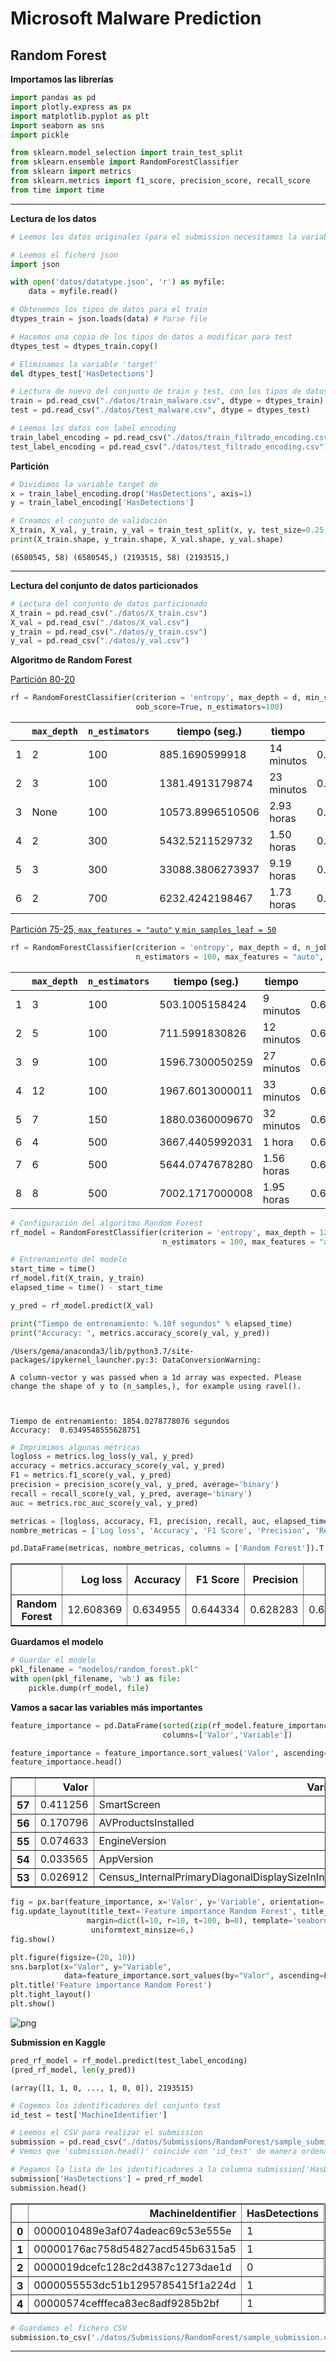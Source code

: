 
# Microsoft Malware Prediction

## Random Forest

**Importamos las librerías**


```python
import pandas as pd
import plotly.express as px
import matplotlib.pyplot as plt
import seaborn as sns
import pickle

from sklearn.model_selection import train_test_split
from sklearn.ensemble import RandomForestClassifier
from sklearn import metrics
from sklearn.metrics import f1_score, precision_score, recall_score
from time import time
```

-----

**Lectura de los datos**


```python
# Leemos los datos originales (para el submission necesitamos la variable identificadora de test)

# Leemos el fichero json
import json

with open('datos/datatype.json', 'r') as myfile:
    data = myfile.read()

# Obtenemos los tipos de datos para el train
dtypes_train = json.loads(data) # Parse file

# Hacemos una copia de los tipos de datos a modificar para test
dtypes_test = dtypes_train.copy()

# Eliminamos la variable 'target'
del dtypes_test['HasDetections']

# Lectura de nuevo del conjunto de train y test, con los tipos de datos que hemos definido
train = pd.read_csv("./datos/train_malware.csv", dtype = dtypes_train)
test = pd.read_csv("./datos/test_malware.csv", dtype = dtypes_test)
```


```python
# Leemos los datos con label encoding
train_label_encoding = pd.read_csv("./datos/train_filtrado_encoding.csv")
test_label_encoding = pd.read_csv("./datos/test_filtrado_encoding.csv")
```

**Partición**


```python
# Dividimos la variable target de
x = train_label_encoding.drop('HasDetections', axis=1)
y = train_label_encoding['HasDetections']
```


```python
# Creamos el conjunto de validación
X_train, X_val, y_train, y_val = train_test_split(x, y, test_size=0.25, random_state = 3)
print(X_train.shape, y_train.shape, X_val.shape, y_val.shape)
```

    (6580545, 58) (6580545,) (2193515, 58) (2193515,)


------

**Lectura del conjunto de datos particionados**


```python
# Lectura del conjunto de datos particionado
X_train = pd.read_csv("./datos/X_train.csv")
X_val = pd.read_csv("./datos/X_val.csv")
y_train = pd.read_csv("./datos/y_train.csv")
y_val = pd.read_csv("./datos/y_val.csv")
```

**Algoritmo de Random Forest**

<ins>Partición 80-20<ins>

~~~python
rf = RandomForestClassifier(criterion = 'entropy', max_depth = d, min_samples_split = 2,
                            oob_score=True, n_estimators=100)
~~~

|   |  `max_depth` | `n_estimators` | tiempo (seg.)  | tiempo |   accuracy  |
|---|---|---|---|---|---|
| 1  | 2  | 100  | 885.1690599918  | 14 minutos  | 0.6197803525391894 |
| 2  | 3  | 100  | 1381.4913179874  | 23 minutos  | 0.6198293606380626  |
| 3  | None | 100  | 10573.8996510506  | 2.93 horas  | 0.6500776151519365  |
| 4  | 2  | 300  | 5432.5211529732  | 1.50 horas  | 0.619139828084148  |
| 5  | 3  | 300  | 33088.3806273937  | 9.19 horas  | 0.6200863682263399 |
| 6  | 2  |  700 | 6232.4242198467  | 1.73 horas  | 0.6193934165027365  |

<ins>Partición 75-25, `max_features = "auto"` y `min_samples_leaf = 50`<ins>

~~~python
rf = RandomForestClassifier(criterion = 'entropy', max_depth = d, n_jobs = -1, oob_score = True,
                            n_estimators = 100, max_features = "auto", min_samples_leaf = 50)`    
~~~    

|   |  `max_depth` | `n_estimators` | tiempo (seg.)  | tiempo |   accuracy  |
|---|---|---|---|---|---|
| 1  | 3  | 100  | 503.1005158424  | 9 minutos  | 0.6197803525391894 |
| 2  | 5  | 100  | 711.5991830826  | 12 minutos  | 0.623109028203591  |
| 3  | 9  | 100  | 1596.7300050259  | 27 minutos  | 0.6290889280447136  |
| 4  | 12  | 100  | 1967.6013000011  | 33 minutos  | 0.6345728203363096  |
| 5  | 7  | 150  | 1880.0360009670  | 32 minutos  | 0.6274044171113486  |
| 6  | 4  | 500  | 3667.4405992031  | 1 hora  | 0.6211163361089393  |
| 7  | 6  | 500  |  5644.0747678280 | 1.56 horas | 0.625054307811891  |
| 8  | 8  | 500  | 7002.1717000008  | 1.95 horas  | 0.6281078542886646  |


```python
# Configuración del algoritmo Random Forest
rf_model = RandomForestClassifier(criterion = 'entropy', max_depth = 12, n_jobs = -1, oob_score = True,
                                  n_estimators = 100, max_features = "auto", min_samples_leaf = 50)
```


```python
# Entrenamiento del modelo
start_time = time()
rf_model.fit(X_train, y_train)
elapsed_time = time() - start_time

y_pred = rf_model.predict(X_val)

print("Tiempo de entrenamiento: %.10f segundos" % elapsed_time)
print("Accuracy: ", metrics.accuracy_score(y_val, y_pred))
```

    /Users/gema/anaconda3/lib/python3.7/site-packages/ipykernel_launcher.py:3: DataConversionWarning:

    A column-vector y was passed when a 1d array was expected. Please change the shape of y to (n_samples,), for example using ravel().



    Tiempo de entrenamiento: 1854.0278778076 segundos
    Accuracy:  0.6349548555628751



```python
# Imprimimos algunas métricas
logloss = metrics.log_loss(y_val, y_pred)
accuracy = metrics.accuracy_score(y_val, y_pred)
F1 = metrics.f1_score(y_val, y_pred)
precision = precision_score(y_val, y_pred, average='binary')
recall = recall_score(y_val, y_pred, average='binary')
auc = metrics.roc_auc_score(y_val, y_pred)

metricas = [logloss, accuracy, F1, precision, recall, auc, elapsed_time]
nombre_metricas = ['Log loss', 'Accuracy', 'F1 Score', 'Precision', 'Recall', 'AUC', 'Tiempo de entrenamiento']
```


```python
pd.DataFrame(metricas, nombre_metricas, columns = ['Random Forest']).T
```




<div>
<table border="1" class="dataframe">
  <thead>
    <tr style="text-align: right;">
      <th></th>
      <th>Log loss</th>
      <th>Accuracy</th>
      <th>F1 Score</th>
      <th>Precision</th>
      <th>Recall</th>
      <th>AUC</th>
      <th>Tiempo de entrenamiento</th>
    </tr>
  </thead>
  <tbody>
    <tr>
      <th>Random Forest</th>
      <td>12.608369</td>
      <td>0.634955</td>
      <td>0.644334</td>
      <td>0.628283</td>
      <td>0.661227</td>
      <td>0.634951</td>
      <td>1854.027878</td>
    </tr>
  </tbody>
</table>
</div>



**Guardamos el modelo**


```python
# Guardar el modelo
pkl_filename = "modelos/random_forest.pkl"
with open(pkl_filename, 'wb') as file:
    pickle.dump(rf_model, file)
```

**Vamos a sacar las variables más importantes**


```python
feature_importance = pd.DataFrame(sorted(zip(rf_model.feature_importances_,X_train.columns)),
                                  columns=['Valor','Variable'])
```


```python
feature_importance = feature_importance.sort_values('Valor', ascending=False)
feature_importance.head()
```




<div>
<table border="1" class="dataframe">
  <thead>
    <tr style="text-align: right;">
      <th></th>
      <th>Valor</th>
      <th>Variable</th>
    </tr>
  </thead>
  <tbody>
    <tr>
      <th>57</th>
      <td>0.411256</td>
      <td>SmartScreen</td>
    </tr>
    <tr>
      <th>56</th>
      <td>0.170796</td>
      <td>AVProductsInstalled</td>
    </tr>
    <tr>
      <th>55</th>
      <td>0.074633</td>
      <td>EngineVersion</td>
    </tr>
    <tr>
      <th>54</th>
      <td>0.033565</td>
      <td>AppVersion</td>
    </tr>
    <tr>
      <th>53</th>
      <td>0.026912</td>
      <td>Census_InternalPrimaryDiagonalDisplaySizeInInches</td>
    </tr>
  </tbody>
</table>
</div>




```python
fig = px.bar(feature_importance, x='Valor', y='Variable', orientation='h')
fig.update_layout(title_text='Feature importance Random Forest', title_x=0, xaxis=dict(title='Valor'),
                 margin=dict(l=10, r=10, t=100, b=0), template='seaborn',
                  uniformtext_minsize=6,)
fig.show()
```



```python
plt.figure(figsize=(20, 10))
sns.barplot(x="Valor", y="Variable",
            data=feature_importance.sort_values(by="Valor", ascending=False))
plt.title('Feature importance Random Forest')
plt.tight_layout()
plt.show()
```


![png](imagenes/output_24_0.png)


**Submission en Kaggle**


```python
pred_rf_model = rf_model.predict(test_label_encoding)
(pred_rf_model, len(y_pred))
```




    (array([1, 1, 0, ..., 1, 0, 0]), 2193515)




```python
# Cogemos los identificadores del conjunto test
id_test = test['MachineIdentifier']

# Leemos el CSV para realizar el submission
submission = pd.read_csv("./datos/Submissions/RandomForest/sample_submission.csv")
# Vemos que 'submission.head()' coincide con 'id_test' de manera ordenada

# Pegamos la lista de los identificadores a la columna submission['HasDetections']
submission['HasDetections'] = pred_rf_model
submission.head()
```




<div>
<table border="1" class="dataframe">
  <thead>
    <tr style="text-align: right;">
      <th></th>
      <th>MachineIdentifier</th>
      <th>HasDetections</th>
    </tr>
  </thead>
  <tbody>
    <tr>
      <th>0</th>
      <td>0000010489e3af074adeac69c53e555e</td>
      <td>1</td>
    </tr>
    <tr>
      <th>1</th>
      <td>00000176ac758d54827acd545b6315a5</td>
      <td>1</td>
    </tr>
    <tr>
      <th>2</th>
      <td>0000019dcefc128c2d4387c1273dae1d</td>
      <td>0</td>
    </tr>
    <tr>
      <th>3</th>
      <td>0000055553dc51b1295785415f1a224d</td>
      <td>1</td>
    </tr>
    <tr>
      <th>4</th>
      <td>00000574cefffeca83ec8adf9285b2bf</td>
      <td>1</td>
    </tr>
  </tbody>
</table>
</div>




```python
# Guardamos el fichero CSV
submission.to_csv('./datos/Submissions/RandomForest/sample_submission.csv', index = False, header = True)
```

-----
